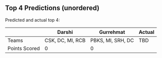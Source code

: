 ## Top 4 Predictions (unordered)
Predicted and actual top 4:

| | Darshi | Gurrehmat | Actual |
| - | ------ | --------- | ------ |
| Teams | CSK, DC, MI, RCB | PBKS, MI, SRH, DC | TBD |
| Points Scored | 0 | 0 | |
